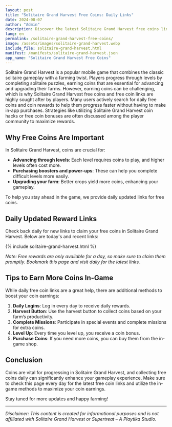 ```yaml
---
layout: post
title: "Solitaire Grand Harvest Free Coins: Daily Links"
date: 2024-08-07
author: "Admin"
description: Discover the latest Solitaire Grand Harvest free coins links updated daily, along with tips to maximize your rewards.
lang: en
permalink: /solitaire-grand-harvest-free-coins/
image: /assets/images/solitaire-grand-harvest.webp
include_file: solitaire-grand-harvest.html
manifest: /manifests/solitaire-grand-harvest.json
app_name: "Solitaire Grand Harvest Free Coins"
---
```


Solitaire Grand Harvest is a popular mobile game that combines the classic solitaire gameplay with a farming twist. Players progress through levels by completing solitaire puzzles, earning coins that are essential for advancing and upgrading their farms. However, earning coins can be challenging, which is why Solitaire Grand Harvest free coins and free coin links are highly sought after by players. Many users actively search for daily free coins and coin rewards to help them progress faster without having to make in-app purchases. Strategies like utilizing Solitaire Grand Harvest coin hacks or free coin bonuses are often discussed among the player community to maximize rewards.

## Why Free Coins Are Important

In Solitaire Grand Harvest, coins are crucial for:
- **Advancing through levels**: Each level requires coins to play, and higher levels often cost more.
- **Purchasing boosters and power-ups**: These can help you complete difficult levels more easily.
- **Upgrading your farm**: Better crops yield more coins, enhancing your gameplay.

To help you stay ahead in the game, we provide daily updated links for free coins.

## Daily Updated Reward Links

Check back daily for new links to claim your free coins in Solitaire Grand Harvest. Below are today's and recent links:

{% include solitaire-grand-harvest.html %}

*Note: Free rewards are only available for a day, so make sure to claim them promptly. Bookmark this page and visit daily for the latest links.*

## Tips to Earn More Coins In-Game

While daily free coin links are a great help, there are additional methods to boost your coin earnings:

1. **Daily Logins**: Log in every day to receive daily rewards.
2. **Harvest Button**: Use the harvest button to collect coins based on your farm’s productivity.
3. **Complete Missions**: Participate in special events and complete missions for extra coins.
4. **Level Up**: Every time you level up, you receive a coin bonus.
5. **Purchase Coins**: If you need more coins, you can buy them from the in-game shop.

## Conclusion

Coins are vital for progressing in Solitaire Grand Harvest, and collecting free coins daily can significantly enhance your gameplay experience. Make sure to check this page every day for the latest free coin links and utilize the in-game methods to maximize your coin earnings.

Stay tuned for more updates and happy farming!

---

*Disclaimer: This content is created for informational purposes and is not affiliated with Solitaire Grand Harvest or Supertreat – A Playtika Studio.*